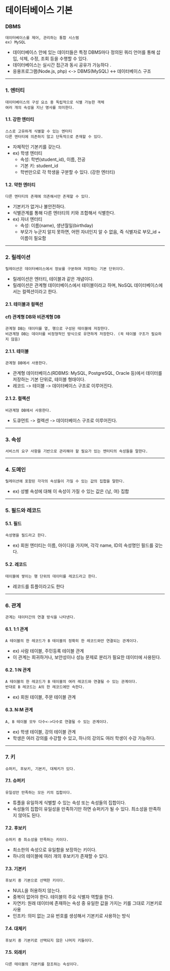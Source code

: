 # 데이터베이스 기본
### DBMS
    데이터베이스를 제어, 관리하는 통합 시스템
    ex) MySQL
- 데이터베이스 안에 있는 데이터들은 특정 DBMS마다 정의된 쿼리 언어를 통해 삽입, 삭제, 수정, 조회 등을 수행할 수 있다. 
- 데이터베이스는 실시간 접근과 동시 공유가 가능하다 . 
- 응용프로그램(Node.js, php) <-> DBMS(MySQL) <-> 데이터베이스 구조 
----

### 1. 엔터티 
    데이터베이스의 구성 요소 중 독립적으로 식별 가능한 객체 
    여러 개의 속성을 지닌 명사를 의미한다. 
#### 1.1. 강한 엔터티
    스스로 고유하게 식별할 수 있는 엔터티 
    다른 엔터티에 의존하지 않고 단독적으로 존재할 수 있다. 
- 자체적인 기본키를 갖는다. 
- ex) 학생 엔터티 
    - 속성: 학번(student_id), 이름, 전공
    - 기본 키: student_id
    - 학번만으로 각 학생을 구분할 수 있다. (강한 엔터티)

#### 1.2. 약한 엔터티
    다른 엔터티의 존재에 의존해서만 존재할 수 있다. 
- 기본키가 없거나 불안전하다.
- 식별관계를 통해 다른 엔터티의 키와 조합해서 식별한다. 
- ex) 자녀 엔터티
    - 속성: 이름(name), 생년월일(birthday)
    - 부모가 누군지 알지 못하면, 어떤 자녀인지 알 수 없음, 즉 식별자로 부모_id + 이름이 필요함

-----

### 2. 릴레이션
    릴레이션은 데이터베이스에서 정보를 구분하여 저장하는 기본 단위이다.
- 릴레이션은 엔터티, 테이블과 같은 개념이다. 
- 릴레이션은 관계형 데이터베이스에서 테이블이라고 하며, NoSQL 데이터베이스에서는 컬렉션이라고 한다.

#### 2.1.  테이블과 컬렉션
#### cf) 관계형 DB와 비관계형 DB
    관계형 DB는 데이터를 열, 행으로 구성된 테이블에 저장한다. 
    비관계형 DB는 데이터를 비정형적인 방식으로 유연하게 저장한다. (꼭 테이블 구조가 필요하지 않음)
#### 2.1.1.  테이블
    관계형 DB에서 사용한다. 
- 관계형 데이터베이스(RDBMS: MySQL, PostgreSQL, Oracle 등)에서 데이터를 저장하는 기본 단위로, 테이블 형태이다. 
- 레코드 -> 테이블 -> 데이터베이스 구조로 이루어진다. 
#### 2.1.2. 컬렉션
    비관계형 DB에서 사용한다. 
- 도큐먼트 -> 컬렉션 -> 데이터베이스 구조로 이루어진다. 

----

### 3. 속성
    서비스의 요구 사항을 기반으로 관리해야 할 필요가 있는 엔터티의 속성들을 말한다. 

---
### 4. 도메인
    릴레이션에 포함된 각각의 속성들이 가질 수 있는 값의 집합을 말한다. 
- ex) 성별 속성에 대해 이 속성이 가질 수 있는 값은 {남, 여} 집합

----
### 5. 필드와 레코드 
#### 5.1. 필드
    속성명을 필드라고 한다. 
- ex) 회원 엔터티는 이름, 아이디을 가지며, 각각 name, ID의 속성명인 필드를 갖는다. 
#### 5.2. 레코드 
    테이블에 쌓이는 행 단위의 데이터를 레코드라고 한다. 
- 레코드를 튜플이라고도 한다

----
### 6. 관계
    관계는 데이터간의 연결 방식을 나타낸다. 
#### 6.1. 1:1 관계
    A 테이블의 한 레코드가 B 테이블의 정확히 한 레코드와만 연결되는 관계이다. 
- ex) 사람 테이블, 주민등록 테이블 관계 
- 이 관계는 희귀하거나, 보안성이나 성능 문제로 분리가 필요한 데이터에 사용된다. 
#### 6.2. 1:N 관계
    A 테이블의 한 레코드가 B 테이블의 여러 레코드와 연결될 수 있는 관계이다. 
    반대로 B 레코드는 A의 한 레코드에만 속한다. 
- ex) 회원 테이블, 주문 테이블 관계 
#### 6.3. N:M 관계
    A, B 테이블 모두 다수<->다수로 연결될 수 있는 관계이다. 
- ex) 학생 테이블, 강의 테이블 관계
- 학생은 여러 강의를 수강할 수 있고, 하나의 강의도 여러 학생이 수강 가능하다. 

---- 
### 7. 키 
    슈퍼키, 후보키, 기본키, 대체키가 있다. 
#### 7.1. 슈퍼키
    유일성만 만족하는 모든 키의 집합이다. 
- 튜플을 유일하게 식별할 수 있는 속성 또는 속성들의 집합이다. 
- 속성들의 집합이 유일성을 만족하기만 하면 슈퍼키가 될 수 있다. 최소성을 만족하지 않아도 된다. 
#### 7.2. 후보키 
    슈퍼키 중 최소성을 만족하는 키이다. 
- 최소한의 속성으로 유일함을 보장하는 키이다. 
- 하나의 테이블에 여러 개의 후보키가 존재할 수 있다.
#### 7.3. 기본키
    후보키 중 기본으로 선택한 키이다.
- NULL을 허용하지 않는다.
- 중복이 없어야 한다. 테이블의 주요 식별자 역할을 한다.
- 자연키: 원래 데이터에 존재하는 속성 중 유일한 값을 가지는 키를 그대로 기본키로 사용
- 인조키: 의미 없는 고유 번호를 생성해서 기본키로 사용하는 방식
#### 7.4. 대체키 
    후보키 중 기본키로 선택되지 않은 나머지 키들이다. 
#### 7.5. 외래키
    다른 테이블의 기본키를 참조하는 속성이다.